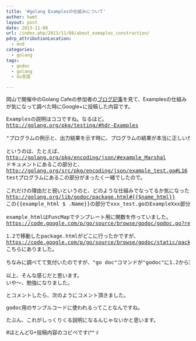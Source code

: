 ```yaml
---
title: '#golang Examplesの仕組みについて'
author: kwmt
layout: post
date: 2013-11-08
url: /index.php/2013/11/08/about_exmaples_construction/
pdrp_attributionLocation:
  - end
categories:
  - golang
tags:
  - godoc
  - golang
  - Go言語

---
```

岡山で開催中のGolang Cafeの参加者の<a href="http://d.hatena.ne.jp/taknb2nch/20131107/1383807901" target="_blank">ブログ記事</a>を見て、Examplesの仕組みが気になって調べた時にGoogle+に投稿した内容です。

<!--more-->

<pre class="go">Examplesの説明はココですね。なるほど。 
<a href="http://golang.org/pkg/testing/#hdr-Examples" target="_blank">http://golang.org/pkg/testing/#hdr-Examples</a> 

"プログラムの例示と、出力結果を示す時に、プログラムの結果が本当に正しいかを確認できるようにしている"というのは、間違いないと思われます。 

というのは、たとえば、 
<a href="http://golang.org/pkg/encoding/json/#example_Marshal" target="_blank">http://golang.org/pkg/encoding/json/#example_Marshal</a> 
ドキュメントにあるこの部分と、 
<a href="http://golang.org/src/pkg/encoding/json/example_test.go#L16" target="_blank">http://golang.org/src/pkg/encoding/json/example_test.go#L16</a> 
testプログラムにあるこの部分がまったく一緒でしたので。 

これだけの理由だと弱いというのと、どのような仕組みでなってるか気になったので、 golang.org を"Examples"で検索してみたところ、ドキュメントのテンプレートを見つけたのですが(1.2では移動してます)、 
<a href="http://golang.org/lib/godoc/package.html#{{$name_html}}" target="_blank">http://golang.org/lib/godoc/package.html#{{$name_html}}</a>
この{{example_html $ .Name}}の部分でxxx_test.goのExampleXxx部分を切り出してdocに出力しているようです。 

example_htmlはFuncMapでテンプレート用に関数を作っていました。 
<a href="https://code.google.com/p/go/source/browse/godoc/godoc.go?repo=tools#84" target="_blank">https://code.google.com/p/go/source/browse/godoc/godoc.go?repo=tools#84</a> 

1.2で移動したpackage.htmlがどこに行ったかですが、 
<a href="https://code.google.com/p/go/source/browse/godoc/static/package.html?repo=tools" target="_blank">https://code.google.com/p/go/source/browse/godoc/static/package.html?repo=tools</a> 
こちらにありました。 

ちなみに調べてて気付いたのですが、"go doc"コマンドが"godoc"に1.2から変わるみたいですね。その変更でpackage.htmlは移動したみたいです。 

以上、そんな感じだと思います。 
いや〜、勉強になりました。
</pre>

とコメントしたら、次のようにコメント頂きました。

<pre class="go">godoc用のサンプルコードに使われるってことなんですね。
</pre>

たぶん、これがしっくりくる説明になるんじゃないかと思います。

#ほとんどG+投稿内容のコピペです(^^ゞ